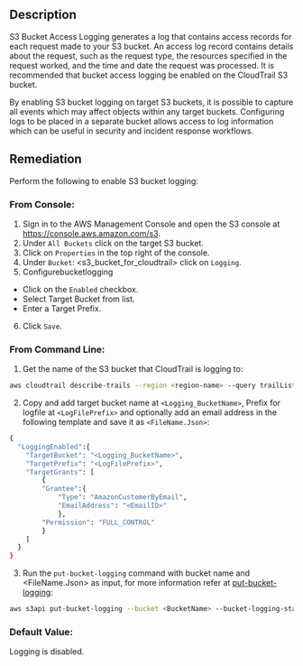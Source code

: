 ## Description

S3 Bucket Access Logging generates a log that contains access records for each request made to your S3 bucket. An access log record contains details about the request, such as the request type, the resources specified in the request worked, and the time and date the request was processed. It is recommended that bucket access logging be enabled on the CloudTrail S3 bucket.

By enabling S3 bucket logging on target S3 buckets, it is possible to capture all events which may affect objects within any target buckets. Configuring logs to be placed in a separate bucket allows access to log information which can be useful in security and incident response workflows.

## Remediation

Perform the following to enable S3 bucket logging:

### From Console:

1. Sign in to the AWS Management Console and open the S3 console at https://console.aws.amazon.com/s3.
2. Under `All Buckets` click on the target S3 bucket.
3. Click on `Properties` in the top right of the console.
4. Under `Bucket`:  &lt;s3_bucket_for_cloudtrail&gt; click on `Logging`.
5. Configurebucketlogging
  - Click on the `Enabled` checkbox.
  - Select Target Bucket from list.
  - Enter a Target Prefix.
6. Click `Save`.

### From Command Line:

1. Get the name of the S3 bucket that CloudTrail is logging to:

```bash
aws cloudtrail describe-trails --region <region-name> --query trailList[*].S3BucketName
```

2. Copy and add target bucket name at `<Logging_BucketName>`, Prefix for logfile at `<LogFilePrefix>` and optionally add an email address in the following template and save it as `<FileName.Json>`:

```bash
{
  "LoggingEnabled":{
    "TargetBucket": "<Logging_BucketName>",
    "TargetPrefix": "<LogFilePrefix>",
    "TargetGrants": [
        {
        "Grantee":{
            "Type": "AmazonCustomerByEmail",
            "EmailAddress": "<EmailID>"
            },
        "Permission": "FULL_CONTROL"
        }
    ]
  }
}
```

3. Run the `put-bucket-logging` command with bucket name and &lt;FileName.Json&gt; as input, for more information refer at [put-bucket-logging](https://docs.aws.amazon.com/cli/latest/reference/s3api/put-bucket-logging.html):

```bash
aws s3api put-bucket-logging --bucket <BucketName> --bucket-logging-status file://<FileName.Json>
```

### Default Value:

Logging is disabled.